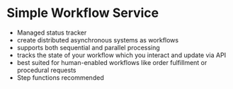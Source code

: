 # Simple Workflow Service
- Managed status tracker
- create distributed asynchronous systems as workflows
- supports both sequential and parallel processing
- tracks the state of your workflow which you interact and update via API
- best suited for human-enabled workflows like order fulfillment or procedural requests
- Step functions recommended